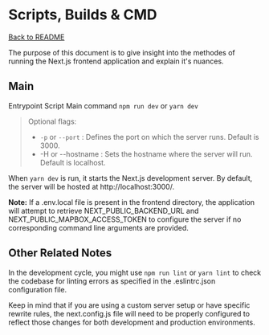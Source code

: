 # Scripts, Builds & CMD

[Back to README](../README.md)

The purpose of this document is to give insight into the methodes of running the Next.js frontend application and explain it's nuances.

## Main

Entrypoint Script
Main command `npm run dev` or `yarn dev`

> Optional flags:
>
> - `-p` or `--port` : Defines the port on which the server runs. Default is 3000.
> - -H or --hostname : Sets the hostname where the server will run. Default is localhost.

When `yarn dev` is run, it starts the Next.js development server. By default, the server will be hosted at http://localhost:3000/.

**Note:** If a .env.local file is present in the frontend directory, the application will attempt to retrieve NEXT_PUBLIC_BACKEND_URL and NEXT_PUBLIC_MAPBOX_ACCESS_TOKEN to configure the server if no corresponding command line arguments are provided.

## Other Related Notes

In the development cycle, you might use `npm run lint` or `yarn lint` to check the codebase for linting errors as specified in the .eslintrc.json configuration file.

Keep in mind that if you are using a custom server setup or have specific rewrite rules, the next.config.js file will need to be properly configured to reflect those changes for both development and production environments.
